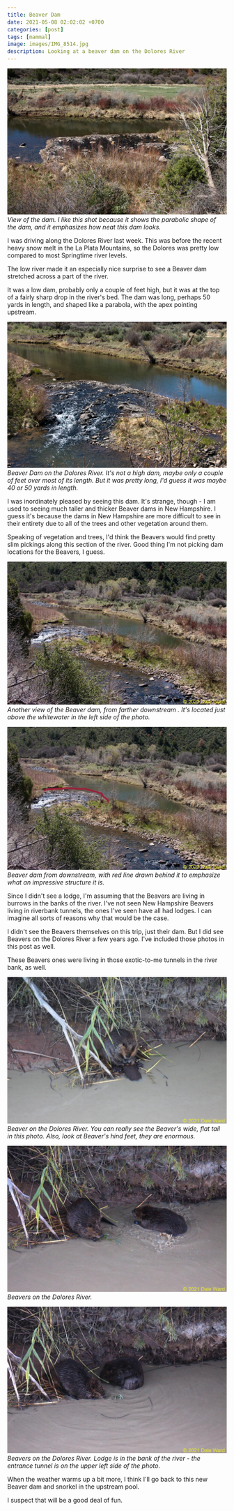```yaml
---
title: Beaver Dam
date: 2021-05-08 02:02:02 +0700
categories: [post]
tags: [mammal]
image: images/IMG_8514.jpg
description: Looking at a beaver dam on the Dolores River
---
```


![picture](images/IMG_8514.jpg)
*View of the dam. I like this shot because it shows the parabolic shape of the dam, and it emphasizes how neat this dam looks.*

I was driving along the Dolores River last week. This was before the recent heavy snow melt in the La Plata Mountains, so the Dolores was pretty low compared to most Springtime river levels.

The low river made it an especially nice surprise to see a Beaver dam stretched across a part of the river.

It was a low dam, probably only a couple of feet high, but it was at the top of a fairly sharp drop in the river's bed. The dam was long, perhaps 50 yards in length, and shaped like a parabola, with the apex pointing upstream.

![picture](images/IMG_8517.jpg)
*Beaver Dam on the Dolores River. It's not a high dam, maybe only a couple of feet over most of its length. But it was pretty long, I'd guess it was maybe 40 or 50 yards in length.*

I was inordinately pleased by seeing this dam. It's strange, though - I am used to seeing much taller and thicker Beaver dams in New Hampshire. I guess it's because the dams in New Hampshire are more difficult to see in their entirety due to all of the trees and other vegetation around them.

Speaking of vegetation and trees, I'd think the Beavers would find pretty slim pickings along this section of the river. Good thing I'm not picking dam locations for the Beavers, I guess.

![picture](images/IMG_8520-1024x666.jpg)
*Another view of the Beaver dam, from farther downstream . It's located just above the whitewater in the left side of the photo.*

![picture](images/IMG_8520-2-1024x666.jpg)
*Beaver dam from downstream, with red line drawn behind it to emphasize what an impressive structure it is.*

Since I didn't see a lodge, I'm assuming that the Beavers are living in burrows in the banks of the river. I've not seen New Hampshire Beavers living in riverbank tunnels, the ones I've seen have all had lodges. I can imagine all sorts of reasons why that would be the case.

I didn't see the Beavers themselves on this trip, just their dam. But I did see Beavers on the Dolores River a few years ago. I've included those photos in this post as well.

These Beavers ones were living in those exotic-to-me tunnels in the river bank, as well.

![picture](images/IMG_8010-1024x682.jpg)
*Beaver on the Dolores River. You can really see the Beaver's wide, flat tail in this photo. Also, look at Beaver's hind feet, they are enormous.*

![picture](images/IMG_8032-1024x682.jpg)
*Beavers on the Dolores River.*

![picture](images/IMG_8039-1024x682.jpg)
*Beavers on the Dolores River. Lodge is in the bank of the river - the entrance tunnel is on the upper left side of the photo.*

When the weather warms up a bit more, I think I'll go back to this new Beaver dam and snorkel in the upstream pool.

I suspect that will be a good deal of fun.
